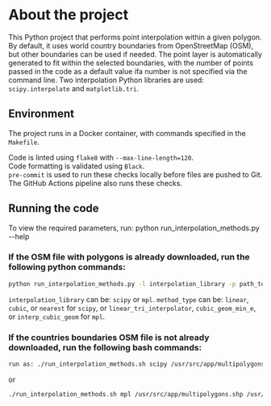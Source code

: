 # About the project
This Python project that performs point interpolation within a given polygon. By default, it uses world country boundaries from OpenStreetMap (OSM), but other boundaries can be used if needed. The point layer is automatically generated to fit within the selected boundaries, with the number of points passed in the code as a default value ifa number is not specified via the command line.
Two interpolation Python libraries are used: `scipy.interpolate` and `matplotlib.tri`.  

## Environment
The project runs in a Docker container, with commands specified in the `Makefile`.

Code is linted using `flake8` with `--max-line-length=120`.  
Code formatting is validated using `Black`.  
`pre-commit` is used to run these checks locally before files are pushed to Git.  
The GitHub Actions pipeline also runs these checks.  

## Running the code
To view the required parameters, run: python run_interpolation_methods.py --help


### If the OSM file with polygons is already downloaded, run the following python commands:  
```bash
python run_interpolation_methods.py -l interpolation_library -p path_to_osm_polygons -t path_to_points -m method_type -o path_to_output_raster
```

`interpolation_library` can be: `scipy` or `mpl`.
`method_type` can be: `linear`, `cubic`, or `nearest` for `scipy`, 
or `linear_tri_interpolator`, `cubic_geom_min_e`, or `interp_cubic_geom` for `mpl`.  


### If the countries boundaries OSM file is not already downloaded, run the following bash commands:
```bash
run as: ./run_interpolation_methods.sh scipy /usr/src/app/multipolygons.shp /usr/src/app/random_points.gpkg linear /usr/src/app/linear_scipy.tif /usr/src/app/
```
or
```bash
./run_interpolation_methods.sh mpl /usr/src/app/multipolygons.shp /usr/src/app/random_points.gpkg linear_tri_interpolator /usr/src/app/linear_mpl.tif /usr/src/app/
```


